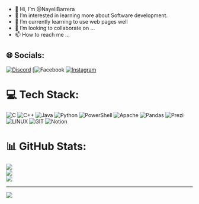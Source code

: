 - 👋 Hi, I’m @NayeliBarrera
- 👀 I’m interested in learning more about Software development.
- 🌱 I’m currently learning to use web pages well
- 💞️ I’m looking to collaborate on ...
- 📫 How to reach me ...


## 🌐 Socials:
[![Discord](https://img.shields.io/badge/Discord-%237289DA.svg?logo=discord&logoColor=white)](https://discord.gg/naye_nk) [![Facebook]() [![Instagram](https://img.shields.io/badge/Instagram-%23E4405F.svg?logo=Instagram&logoColor=white)](https://instagram.com/naye_wix) 

# 💻 Tech Stack:
![C](https://img.shields.io/badge/c-%2300599C.svg?style=for-the-badge&logo=c&logoColor=white) ![C++](https://img.shields.io/badge/c++-%2300599C.svg?style=for-the-badge&logo=c%2B%2B&logoColor=white) ![Java](https://img.shields.io/badge/java-%23ED8B00.svg?style=for-the-badge&logo=openjdk&logoColor=white) ![Python](https://img.shields.io/badge/python-3670A0?style=for-the-badge&logo=python&logoColor=ffdd54) ![PowerShell](https://img.shields.io/badge/PowerShell-%235391FE.svg?style=for-the-badge&logo=powershell&logoColor=white) ![Apache](https://img.shields.io/badge/apache-%23D42029.svg?style=for-the-badge&logo=apache&logoColor=white) ![Pandas](https://img.shields.io/badge/pandas-%23150458.svg?style=for-the-badge&logo=pandas&logoColor=white) ![Prezi](https://img.shields.io/badge/Prezi-%23000000.svg?style=for-the-badge&logo=Prezi&logoColor=white) ![LINUX](https://img.shields.io/badge/Linux-FCC624?style=for-the-badge&logo=linux&logoColor=black) ![GIT](https://img.shields.io/badge/Git-fc6d26?style=for-the-badge&logo=git&logoColor=white) ![Notion](https://img.shields.io/badge/Notion-%23000000.svg?style=for-the-badge&logo=notion&logoColor=white)
# 📊 GitHub Stats:
![](https://github-readme-stats.vercel.app/api?username=NayeliBarrera&theme=dark&hide_border=false&include_all_commits=false&count_private=false)<br/>
![](https://github-readme-streak-stats.herokuapp.com/?user=NayeliBarrera&theme=dark&hide_border=false)<br/>
![](https://github-readme-stats.vercel.app/api/top-langs/?username=NayeliBarrera&theme=dark&hide_border=false&include_all_commits=false&count_private=false&layout=compact)

---
[![](https://visitcount.itsvg.in/api?id=NayeliBarrera&icon=0&color=0)](https://visitcount.itsvg.in)

<!-- Proudly created with GPRM ( https://gprm.itsvg.in ) -->
